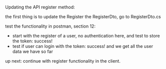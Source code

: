 Updating the API register method:

the first thing is to update the Register the RegisterDto, go to RegisterDto.cs

test the functionality in postman, section 12: 
* start with the register of a user, no authentication here, and test to store the token: success!
* test if user can login with the token: success! and we get all the user data we have so far

up next: continue with register functionality in the client.